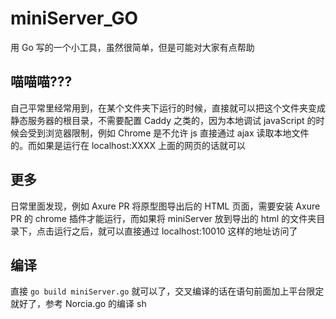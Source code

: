 # miniServer_GO
用 Go 写的一个小工具，虽然很简单，但是可能对大家有点帮助

## 喵喵喵???
自己平常里经常用到，在某个文件夹下运行的时候，直接就可以把这个文件夹变成静态服务器的根目录，不需要配置 Caddy 之类的，因为本地调试 javaScript 的时候会受到浏览器限制，例如 Chrome 是不允许 js 直接通过 ajax 读取本地文件的。而如果是运行在 localhost:XXXX 上面的网页的话就可以

## 更多
 日常里面发现，例如 Axure PR 将原型图导出后的 HTML 页面，需要安装 Axure PR 的 chrome 插件才能运行，而如果将 miniServer 放到导出的 html 的文件夹目录下，点击运行之后，就可以直接通过 localhost:10010 这样的地址访问了
 
## 编译
直接 `go build miniServer.go` 就可以了，交叉编译的话在语句前面加上平台限定就好了，参考 Norcia.go 的编译 sh
 